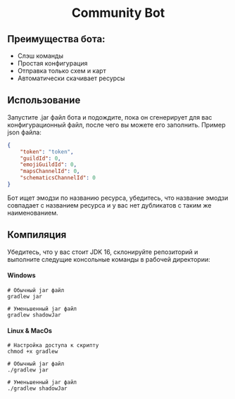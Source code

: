 <div align="center">
    <h1>Community Bot</h1>
</div>

## Преимущества бота:

- Слэш команды
- Простая конфигурация
- Отправка только схем и карт
- Автоматически скачивает ресурсы

## Использование

Запустите .jar файл бота и подождите, пока он сгенерирует для вас конфигурационный файл, после чего вы можете его
заполнить.
Пример json файла:

```json
{
    "token": "token",
    "guildId": 0,
    "emojiGuildId": 0,
    "mapsChannelId": 0,
    "schematicsChannelId": 0
}
```

Бот ищет эмодзи по названию ресурса, убедитесь, что название эмодзи совпадает с названием ресурса и у вас нет дубликатов
с таким же наименованием.

## Компиляция

Убедитесь, что у вас стоит JDK 16, склонируйте репозиторий и выполните следущие консольные команды в рабочей директории:

#### Windows

```
# Обычный jar файл
gradlew jar

# Уменьшенный jar файл
gradlew shadowJar
```

#### Linux & MacOs

```
# Настройка доступа к скрипту
chmod +x gradlew

# Обычный jar файл
./gradlew jar

# Уменьшенный jar файл
./gradlew shadowJar
```

